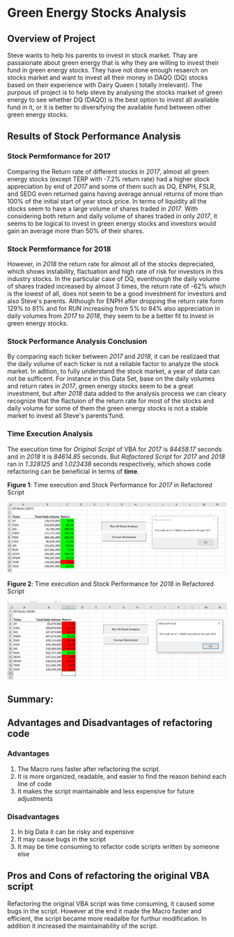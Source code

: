 # Green Energy Stocks Analysis
## Overview of Project
Steve wants to help his parents to invest in stock market. Thay are passaionate about green energy that is why they are willing to invest their fund in green energy stocks. They have not done enough resaerch on stocks market and want to invest all their money in DAQO (DQ) stocks based on their experience with Dairy Queen ( totally irrelevant). The purpous of project is to help steve by analysing the stocks market of green energy to see whether DQ (DAQO) is the best option to invest all available fund in it, or it is better to diversifying the available fund between other green energy stocks.
## Results of Stock Performance Analysis
### Stock Permformance for 2017
Comparing the Return rate of different stocks in _2017_, almost all green energy stocks (except TERP with -7.2% return rate) had a higher stock appreciation by end of _2017_ and some of them such as DQ, ENPH, FSLR, and SEDG even returned gains having average annual returns of more than 100% of the initial start of year stock price. In terms of liquidity all the stocks seem to have a large volume of shares traded in _2017_. With considering both return and daily volume of shares traded in only _2017_, it seems to be logical to invest in green energy stocks and investors would gain an average more than 50% of their shares.
### Stock Permformance for 2018
However, in _2018_ the return rate for almost all of the stocks depreciated, which shows instability, flactuation and high rate of risk for investors in this industry stocks. In the particular case of DQ, eventhough the daily volume of shares traded increased by almost 3 times, the return rate of -62% which is the lowest of all, does not seem to be a good investment for investors and also Steve's parents. Although for ENPH after dropping the return rate form 129% to 81% and for RUN increasing from 5% to 84% also appreciation in daily volumes from _2017_ to _2018_, they seem to be a better fit to invest in green energy stocks.
### Stock Performance Analysis Conclusion 
By comparing each ticker between _2017_ and _2018_, it can be realizaed that the daily volume of each ticker is not a reliable factor to analyze the stock market. In adition, to fully understand the stock market, a year of data can not be sufficent. For instance in this Data Set, base on the daily volumes and return rates in _2017_, green energy stocks seem to be a great investment, but after _2018_ data added to the analysis process we can cleary recognize that the flactuion of the return rate for most of the stocks and daily volume for some of them the green energy stocks is not a stable market to invest all Steve's parents'fund.
### Time Execution Analysis
The execution time for _Original Script_ of VBA for _2017_ is _84458.17_ seconds and in _2018_ it is _84614.85_ seconds. But _Rafactored Script_ for _2017_ and _2018_ ran in _1.328125_ and _1.023438_ seconds respectively, which shows code refactoring can be beneficial in terms of **time**. 

**Figure 1**: Time execution and Stock Performance for _2017_ in Refactored Script

![](Resources/VBA_Challenge_2017.png)

**Figure 2**: Time execution and Stock Performance for _2018_ in Refactored Script

![](Resources/VBA_Challenge_2018.png)

## Summary:
## Advantages and Disadvantages of refactoring code
### Advantages
1) The Macro runs faster after refactoring the script.
2) It is more organized, readable, and easier to find the reason behind each line of code 
3) It makes the script maintainable and less expensive for future adjustments
### Disadvantages
1) In big Data it can be risky and expensive 
2) It may cause bugs in the script
3) It may be time consuming to refactor code scripts written by someone else
## Pros and Cons of refactoring the original VBA script
Refactoring the original VBA script was time consuming, it caused some bugs in the script. However at the end it made the Macro faster and efficient, the script became more readalbe for furthur modification. In addition it increased the maintainability of the script. 
